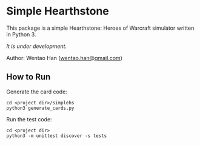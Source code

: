 Simple Hearthstone
==================

This package is a simple Hearthstone: Heroes of Warcraft simulator written in
Python 3.

*It is under development.*

Author: Wentao Han (wentao.han@gmail.com)

How to Run
----------

Generate the card code:

```
cd <project dir>/simplehs
python3 generate_cards.py
```

Run the test code:

```
cd <project dir>
python3 -m unittest discover -s tests
```
